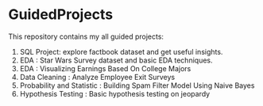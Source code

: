 # GuidedProjects


This repository contains my all guided projects:

1. SQL Project: explore factbook dataset and get useful insights. 
2. EDA : Star Wars Survey dataset and basic EDA techniques.
3. EDA : Visualizing Earnings Based On College Majors
4. Data Cleaning : Analyze Employee Exit Surveys
5. Probability and Statistic : Building Spam Filter Model Using Naive Bayes
6. Hypothesis Testing : Basic hypothesis testing on jeopardy
